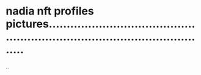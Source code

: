 # nadia nft profiles pictures...................................................................................................
..
